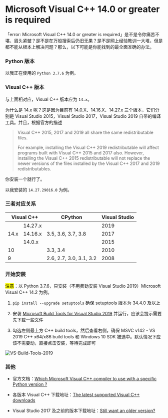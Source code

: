 # Microsoft Visual C++ 14.0 or greater is required

「error: Microsoft Visual C++ 14.0 or greater is required」是不是令你痛苦不堪、眉头紧皱？是不是在万般搜索后仍旧无果？是不是网上经验教训一大堆，但是都不能从根本上解决问题？那么，以下可能是你能找到的最全面准确的办法。

### Python 版本

以我正在使用的 `Python 3.7.6` 为例。

### Visual C++ 版本

与上面相对应，Visual C++ 版本应为 `14.x`。

为什么是 14.x 呢？这是因为目前有 14.0.X、14.16.X、14.27.x 三个版本，它们分别是 Visual Studio 2015，Visual Studio 2017，Visual Studio 2019 自带的编译工具。并且，根据官方的描述

> Visual C++ 2015, 2017 and 2019 all share the same redistributable files.
>
> For example, installing the Visual C++ 2019 redistributable will affect programs built with Visual C++ 2015 and 2017 also. However, installing the Visual C++ 2015 redistributable will not replace the newer versions of the files installed by the Visual C++ 2017 and 2019 redistributables.

你安装一个就行了。

以我安装的 `14.27.29016.0` 为例。

### 三者对应关系

<table>
<thead>
  <tr>
    <th colspan="2">Visual C++</th>
    <th>CPython</th>
    <th>Visual Studio</th>
  </tr>
</thead>
<tbody>
  <tr>
    <td rowspan="3">14.x</td>
    <td>14.27.x</td>
    <td rowspan="3">3.5, 3.6, 3.7, 3.8</td>
    <td>2019</td>
  </tr>
  <tr>
    <td>14.16.x</td>
    <td>2017</td>
  </tr>
  <tr>
    <td>14.0.x</td>
    <td>2015</td>
  </tr>
  <tr>
    <td colspan="2">10</td>
    <td>3.3, 3.4</td>
    <td>2010</td>
  </tr>
  <tr>
    <td colspan="2">9</td>
    <td>2.6, 2.7, 3.0, 3.1, 3.2</td>
    <td>2008</td>
  </tr>
</tbody>
</table>

### 开始安装

<mark>注意</mark>：以 Python 3.7.6，只安装（不用费劲安装 Visual Studio 2019）Microsoft Visual C++ 14.2 为例。

1. `pip install --upgrade setuptools` 确保 setuptools 版本为 34.4.0 及以上

2. 安装 [Microsoft Build Tools for Visual Studio 2019](https://www.visualstudio.com/downloads/#build-tools-for-visual-studio-2019) 并运行，应该会提示需要先下载一些文件

3. 勾选左侧最上方 C++ build tools，然后查看右侧，确保 MSVC v142 - VS 2019 C++ x64/x86 build tools 和 Windows 10 SDK 被选中。默认情况下应该不需要动，直接点击安装，等待完成即可

![VS-Build-Tools-2019](/wiki/images/2010/VS-Build-Tools-2019.png)

### 其他

- 官方文档：[Which Microsoft Visual C++ compiler to use with a specific Python version ?](https://wiki.python.org/moin/WindowsCompilers#Which_Microsoft_Visual_C.2B-.2B-_compiler_to_use_with_a_specific_Python_version_.3F)

- 各版本 Visual C++ 下载地址：[The latest supported Visual C++ downloads](https://support.microsoft.com/en-us/help/2977003/the-latest-supported-visual-c-downloads)

- Visual Studio 2017 及之前的版本下载地址：[Still want an older version?](https://visualstudio.microsoft.com/vs/older-downloads/)
